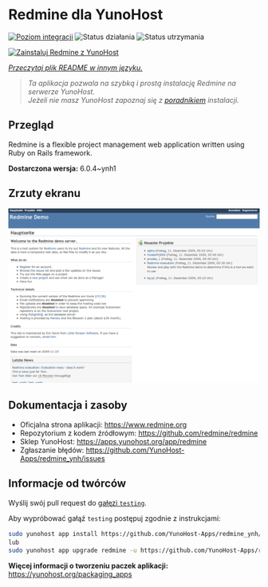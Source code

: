<!--
To README zostało automatycznie wygenerowane przez <https://github.com/YunoHost/apps/tree/master/tools/readme_generator>
Nie powinno być ono edytowane ręcznie.
-->

# Redmine dla YunoHost

[![Poziom integracji](https://apps.yunohost.org/badge/integration/redmine)](https://ci-apps.yunohost.org/ci/apps/redmine/)
![Status działania](https://apps.yunohost.org/badge/state/redmine)
![Status utrzymania](https://apps.yunohost.org/badge/maintained/redmine)

[![Zainstaluj Redmine z YunoHost](https://install-app.yunohost.org/install-with-yunohost.svg)](https://install-app.yunohost.org/?app=redmine)

*[Przeczytaj plik README w innym języku.](./ALL_README.md)*

> *Ta aplikacja pozwala na szybką i prostą instalację Redmine na serwerze YunoHost.*  
> *Jeżeli nie masz YunoHost zapoznaj się z [poradnikiem](https://yunohost.org/install) instalacji.*

## Przegląd

Redmine is a flexible project management web application written using Ruby on Rails framework.


**Dostarczona wersja:** 6.0.4~ynh1

## Zrzuty ekranu

![Zrzut ekranu z Redmine](./doc/screenshots/Redmine-demo.png)

## Dokumentacja i zasoby

- Oficjalna strona aplikacji: <https://www.redmine.org>
- Repozytorium z kodem źródłowym: <https://github.com/redmine/redmine>
- Sklep YunoHost: <https://apps.yunohost.org/app/redmine>
- Zgłaszanie błędów: <https://github.com/YunoHost-Apps/redmine_ynh/issues>

## Informacje od twórców

Wyślij swój pull request do [gałęzi `testing`](https://github.com/YunoHost-Apps/redmine_ynh/tree/testing).

Aby wypróbować gałąź `testing` postępuj zgodnie z instrukcjami:

```bash
sudo yunohost app install https://github.com/YunoHost-Apps/redmine_ynh/tree/testing --debug
lub
sudo yunohost app upgrade redmine -u https://github.com/YunoHost-Apps/redmine_ynh/tree/testing --debug
```

**Więcej informacji o tworzeniu paczek aplikacji:** <https://yunohost.org/packaging_apps>
